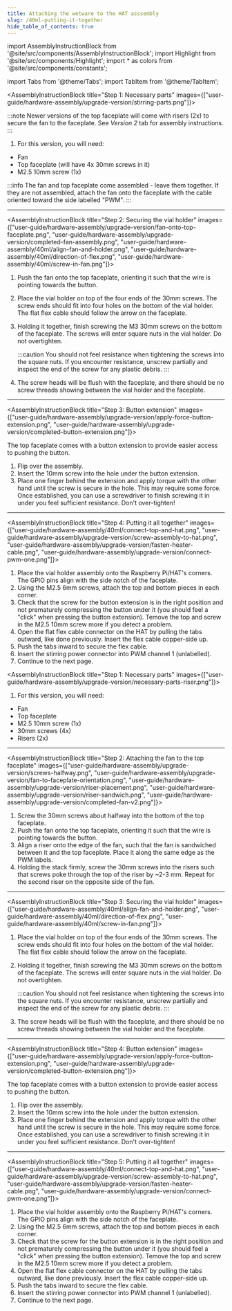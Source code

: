 ```yaml
---
title: Attaching the wetware to the HAT asssembly
slug: /40ml-putting-it-together
hide_table_of_contents: true
---
```


import AssemblyInstructionBlock from '@site/src/components/AssemblyInstructionBlock';
import Highlight from '@site/src/components/Highlight';
import * as colors from '@site/src/components/constants';

import Tabs from '@theme/Tabs';
import TabItem from '@theme/TabItem';

<Tabs>
  <TabItem value="a_or_b" label="Top faceplate version 1" default>

<AssemblyInstructionBlock title="Step 1: Necessary parts" images={["user-guide/hardware-assembly/upgrade-version/stirring-parts.png"]}>

:::note
Newer versions of the top faceplate will come with <Highlight color={colors.magenta}>risers (2x)</Highlight> to secure the fan to the faceplate. See _Version 2_ tab for assembly instructions.
:::

1. For this version, you will need:

  * <Highlight color={colors.blue}>Fan</Highlight>
  * <Highlight color={colors.red}>Top faceplate</Highlight> (will have 4x 30mm screws in it)
  * <Highlight color={colors.orange}>M2.5 10mm screw (1x)</Highlight>


:::info
The fan and top faceplate come assembled - leave them together. If they are not assembled, attach the fan onto the faceplate with the cable oriented toward the side labelled "PWM".
:::

</AssemblyInstructionBlock>


-----

<AssemblyInstructionBlock title="Step 2: Securing the vial holder" images={["user-guide/hardware-assembly/upgrade-version/fan-onto-top-faceplate.png", "user-guide/hardware-assembly/upgrade-version/completed-fan-assembly.png", "user-guide/hardware-assembly/40ml/align-fan-and-holder.png", "user-guide/hardware-assembly/40ml/direction-of-flex.png", "user-guide/hardware-assembly/40ml/screw-in-fan.png"]}>

1. Push the <Highlight color={colors.red}>fan onto the top faceplate</Highlight>, orienting it such that the wire is pointing towards the button. 
2. Place the vial holder on top of the <Highlight color={colors.green}>four ends of the 30mm screws</Highlight>. The screw ends should fit into four holes on the bottom of the vial holder. The flat flex cable should follow the <Highlight color={colors.orange}>arrow on the faceplate</Highlight>.
3. Holding it together, finish screwing the <Highlight color={colors.blue}>M3 30mm screws</Highlight> on the bottom of the faceplate. The screws will enter square nuts in the vial holder. Do not overtighten.

   :::caution
   You should not feel resistance when tightening the screws into the square nuts. If you encounter resistance, unscrew partially and inspect the end of the screw for any plastic debris.
   :::

4. The screw heads will be flush with the faceplate, and there should be no screw threads showing between the vial holder and the faceplate.


</AssemblyInstructionBlock>

-----

<AssemblyInstructionBlock title="Step 3: Button extension" images={["user-guide/hardware-assembly/upgrade-version/apply-force-button-extension.png", "user-guide/hardware-assembly/upgrade-version/completed-button-extension.png"]}>

The top faceplate comes with a button extension to provide easier access to pushing the button.

1. Flip over the assembly.
2. Insert the 10mm screw into the hole under the button extension.
3. Place <Highlight color={colors.red}>one finger behind the extension</Highlight> and <Highlight color={colors.magenta}>apply torque with the other hand</Highlight> until the screw is secure in the hole. This may require some force. Once established, you can use a screwdriver to finish screwing it in under you feel sufficient resistance. Don't over-tighten!

</AssemblyInstructionBlock>

-----

<AssemblyInstructionBlock title="Step 4: Putting it all together" images={["user-guide/hardware-assembly/40ml/connect-top-and-hat.png", "user-guide/hardware-assembly/upgrade-version/screw-assembly-to-hat.png",
"user-guide/hardware-assembly/upgrade-version/fasten-heater-cable.png", "user-guide/hardware-assembly/upgrade-version/connect-pwm-one.png"]}>

1. Place the vial holder assembly onto the <Highlight color={colors.blue}>Raspberry Pi/HAT's corners</Highlight>. The GPIO pins align with the side notch of the faceplate.
2. Using the <Highlight color={colors.red}>M2.5 6mm screws</Highlight>, attach the top and bottom pieces in each corner.
3. Check that the screw for the button extension is in the right position and not prematurely compressing the button under it (you should feel a "click" when pressing the button extension). Temove the top and screw in the M2.5 10mm screw more if you detect a problem.
4. Open the <Highlight color={colors.orange}>flat flex cable connector</Highlight> on the HAT by pulling the tabs outward, like done previously. Insert the flex cable copper-side up.
5. <Highlight color={colors.green}>Push the tabs inward</Highlight> to secure the flex cable.
6. Insert the stirring power connector into <Highlight color={colors.magenta}>PWM channel 1</Highlight> (unlabelled).
7. Continue to the next page. 


</AssemblyInstructionBlock>


  </TabItem>
  <TabItem value="zero" label="Top faceplate version 2">

<AssemblyInstructionBlock title="Step 1: Necessary parts" images={["user-guide/hardware-assembly/upgrade-version/necessary-parts-riser.png"]}>

1. For this version, you will need:

  * <Highlight color={colors.blue}>Fan</Highlight>
  * <Highlight color={colors.red}>Top faceplate</Highlight>
  * <Highlight color={colors.orange}>M2.5 10mm screw (1x)</Highlight>
  * <Highlight color={colors.green}>30mm screws (4x)</Highlight>
  * <Highlight color={colors.magenta}>Risers (2x)</Highlight>

</AssemblyInstructionBlock>

-----

<AssemblyInstructionBlock title="Step 2: Attaching the fan to the top faceplate" images={["user-guide/hardware-assembly/upgrade-version/screws-halfway.png", "user-guide/hardware-assembly/upgrade-version/fan-to-faceplate-orientation.png", "user-guide/hardware-assembly/upgrade-version/riser-placement.png", "user-guide/hardware-assembly/upgrade-version/riser-sandwich.png", "user-guide/hardware-assembly/upgrade-version/completed-fan-v2.png"]}>

1. Screw the <Highlight color={colors.green}>30mm screws</Highlight> about halfway into the bottom of the top faceplate.
2. Push the <Highlight color={colors.red}>fan onto the top faceplate</Highlight>, orienting it such that the wire is pointing towards the button. 
3. Align a <Highlight color={colors.magenta}>riser</Highlight> onto the edge of the fan, such that the fan is sandwiched between it and the top faceplate. Place it along the same edge as the PWM labels. 
4. Holding the stack firmly, screw the 30mm screws into the risers such that screws poke through the top of the riser by ~2-3 mm. Repeat for the second riser on the opposite side of the fan. 

</AssemblyInstructionBlock>

-----

<AssemblyInstructionBlock title="Step 3: Securing the vial holder" images={["user-guide/hardware-assembly/40ml/align-fan-and-holder.png", "user-guide/hardware-assembly/40ml/direction-of-flex.png", "user-guide/hardware-assembly/40ml/screw-in-fan.png"]}>


1. Place the vial holder on top of the <Highlight color={colors.green}>four ends of the 30mm screws</Highlight>. The screw ends should fit into four holes on the bottom of the vial holder. The flat flex cable should follow the <Highlight color={colors.orange}>arrow on the faceplate</Highlight>.
2. Holding it together, finish screwing the <Highlight color={colors.blue}>M3 30mm screws</Highlight> on the bottom of the faceplate. The screws will enter square nuts in the vial holder. Do not overtighten.

   :::caution
   You should not feel resistance when tightening the screws into the square nuts. If you encounter resistance, unscrew partially and inspect the end of the screw for any plastic debris.
   :::

3. The screw heads will be flush with the faceplate, and there should be no screw threads showing between the vial holder and the faceplate.


</AssemblyInstructionBlock>

-----

<AssemblyInstructionBlock title="Step 4: Button extension" images={["user-guide/hardware-assembly/upgrade-version/apply-force-button-extension.png", "user-guide/hardware-assembly/upgrade-version/completed-button-extension.png"]}>

The top faceplate comes with a button extension to provide easier access to pushing the button.

1. Flip over the assembly.
2. Insert the 10mm screw into the hole under the button extension.
3. Place <Highlight color={colors.red}>one finger behind the extension</Highlight> and <Highlight color={colors.magenta}>apply torque with the other hand</Highlight> until the screw is secure in the hole. This may require some force. Once established, you can use a screwdriver to finish screwing it in under you feel sufficient resistance. Don't over-tighten!

</AssemblyInstructionBlock>

-----

<AssemblyInstructionBlock title="Step 5: Putting it all together" images={["user-guide/hardware-assembly/40ml/connect-top-and-hat.png", "user-guide/hardware-assembly/upgrade-version/screw-assembly-to-hat.png",
"user-guide/hardware-assembly/upgrade-version/fasten-heater-cable.png", "user-guide/hardware-assembly/upgrade-version/connect-pwm-one.png"]}>

1. Place the vial holder assembly onto the <Highlight color={colors.blue}>Raspberry Pi/HAT's corners</Highlight>. The GPIO pins align with the side notch of the faceplate.
2. Using the <Highlight color={colors.red}>M2.5 6mm screws</Highlight>, attach the top and bottom pieces in each corner.
3. Check that the screw for the button extension is in the right position and not prematurely compressing the button under it (you should feel a "click" when pressing the button extension). Temove the top and screw in the M2.5 10mm screw more if you detect a problem.
4. Open the <Highlight color={colors.orange}>flat flex cable connector</Highlight> on the HAT by pulling the tabs outward, like done previously. Insert the flex cable copper-side up.
5. <Highlight color={colors.green}>Push the tabs inward</Highlight> to secure the flex cable.
6. Insert the stirring power connector into <Highlight color={colors.magenta}>PWM channel 1</Highlight> (unlabelled).
7. Continue to the next page. 


</AssemblyInstructionBlock>

  </TabItem>
</Tabs>